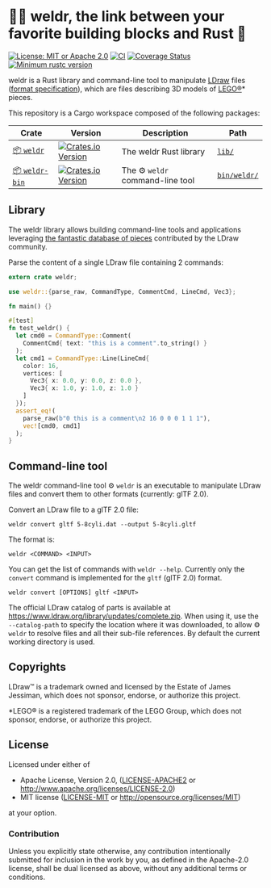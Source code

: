 # 👨‍🏭 weldr, the link between your favorite building blocks and Rust 🧱

[![License: MIT or Apache 2.0](https://img.shields.io/badge/License-MIT%20or%20Apache2-blue.svg)](https://github.com/djeedai/weldr#license)
[![CI](https://github.com/djeedai/weldr/workflows/CI/badge.svg?branch=main)](https://github.com/djeedai/weldr/actions?query=workflow%3ACI)
[![Coverage Status](https://coveralls.io/repos/github/djeedai/weldr/badge.svg?branch=main)](https://coveralls.io/github/djeedai/weldr?branch=main)
[![Minimum rustc version](https://img.shields.io/badge/rustc-1.56.0+-lightgray.svg)](#rust-version-requirements)

weldr is a Rust library and command-line tool to manipulate [LDraw](https://www.ldraw.org/) files ([format specification](https://www.ldraw.org/article/218.html)), which are files describing 3D models of [LEGO®](http://www.lego.com)* pieces.

This repository is a Cargo workspace composed of the following packages:

| Crate | Version | Description | Path |
|---|---|---|---|
| [📦 `weldr`](https://crates.io/crates/weldr) | [![Crates.io Version](https://img.shields.io/crates/v/weldr.svg)](https://crates.io/crates/weldr) | The weldr Rust library | [`lib/`](./lib) |
| [📦 `weldr-bin`](https://crates.io/crates/weldr-bin) | [![Crates.io Version](https://img.shields.io/crates/v/weldr-bin.svg)](https://crates.io/crates/weldr-bin) | The ⚙ `weldr` command-line tool | [`bin/weldr/`](./bin/weldr) |

## Library

The weldr library allows building command-line tools and applications leveraging [the fantastic database of pieces](https://www.ldraw.org/cgi-bin/ptlist.cgi) contributed by the LDraw community.

Parse the content of a single LDraw file containing 2 commands:

```rust
extern crate weldr;

use weldr::{parse_raw, CommandType, CommentCmd, LineCmd, Vec3};

fn main() {}

#[test]
fn test_weldr() {
  let cmd0 = CommandType::Comment(
    CommentCmd{ text: "this is a comment".to_string() }
  );
  let cmd1 = CommandType::Line(LineCmd{
    color: 16,
    vertices: [
      Vec3{ x: 0.0, y: 0.0, z: 0.0 },
      Vec3{ x: 1.0, y: 1.0, z: 1.0 }
    ]
  });
  assert_eq!(
    parse_raw(b"0 this is a comment\n2 16 0 0 0 1 1 1"),
    vec![cmd0, cmd1]
  );
}
```

## Command-line tool

The weldr command-line tool ⚙ `weldr` is an executable to manipulate LDraw files and convert them to other formats (currently: glTF 2.0).

Convert an LDraw file to a glTF 2.0 file:

```shell
weldr convert gltf 5-8cyli.dat --output 5-8cyli.gltf
```

The format is:

```shell
weldr <COMMAND> <INPUT>
```

You can get the list of commands with `weldr --help`. Currently only the `convert` command is implemented for the `gltf` (glTF 2.0) format.

```shell
weldr convert [OPTIONS] gltf <INPUT>
```

The official LDraw catalog of parts is available at <https://www.ldraw.org/library/updates/complete.zip>. When using it, use the `--catalog-path` to specify the location where it was downloaded, to allow ⚙ `weldr` to resolve files and all their sub-file references. By default the current working directory is used.

## Copyrights

LDraw™ is a trademark owned and licensed by the Estate of James Jessiman, which does not sponsor, endorse, or authorize this project.

*LEGO® is a registered trademark of the LEGO Group, which does not sponsor, endorse, or authorize this project.

## License

Licensed under either of

- Apache License, Version 2.0, ([LICENSE-APACHE2](LICENSE-APACHE2) or <http://www.apache.org/licenses/LICENSE-2.0>)
- MIT license ([LICENSE-MIT](LICENSE-MIT) or <http://opensource.org/licenses/MIT>)

at your option.

### Contribution

Unless you explicitly state otherwise, any contribution intentionally submitted
for inclusion in the work by you, as defined in the Apache-2.0 license,
shall be dual licensed as above, without any additional terms or conditions.
